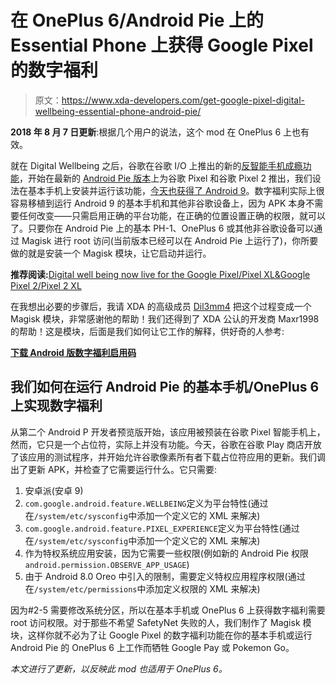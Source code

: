 # 在 OnePlus 6/Android Pie 上的 Essential Phone 上获得 Google Pixel 的数字福利

> 原文：<https://www.xda-developers.com/get-google-pixel-digital-wellbeing-essential-phone-android-pie/>

**2018 年 8 月 7 日更新**:根据几个用户的说法，这个 mod 在 OnePlus 6 上也有效。

就在 Digital Wellbeing 之后，谷歌在谷歌 I/O 上推出的新的[反智能手机成瘾功能](https://www.xda-developers.com/android-p-beta-features/)，开始在最新的 [Android Pie 版本](https://www.xda-developers.com/android-pie-google-pixel-google-pixel-2/)上为谷歌 Pixel 和谷歌 Pixel 2 推出，我们设法在基本手机上安装并运行该功能，[今天也获得了 Android 9](https://www.xda-developers.com/essential-phone-android-pie-android-9/)。数字福利实际上很容易移植到运行 Android 9 的基本手机和其他非谷歌设备上，因为 APK 本身不需要任何改变——只需启用正确的平台功能，在正确的位置设置正确的权限，就可以了。只要你在 Android Pie 上的基本 PH-1、OnePlus 6 或其他非谷歌设备可以通过 Magisk 进行 root 访问(当前版本已经可以在 Android Pie 上运行了)，你所要做的就是安装一个 Magisk 模块，让它启动并运行。

**推荐阅读:**[Digital well being now live for the Google Pixel/Pixel XL&Google Pixel 2/Pixel 2 XL](https://www.xda-developers.com/digital-wellbeing-google-pixel-xl-google-pixel-2-xl/)

在我想出必要的步骤后，我请 XDA 的高级成员 [Dil3mm4](https://forum.xda-developers.com/member.php?u=9034316) 把这个过程变成一个 Magisk 模块，非常感谢他的帮助！我们还得到了 XDA 公认的开发商 Maxr1998 的帮助！这是模块，后面是我们如何让它工作的解释，供好奇的人参考:

[**下载 Android 版数字福利启用码**](https://androidfilehost.com/?fid=5862345805528068207)

## 我们如何在运行 Android Pie 的基本手机/OnePlus 6 上实现数字福利

从第二个 Android P 开发者预览版开始，该应用被预装在谷歌 Pixel 智能手机上，然而，它只是一个占位符，实际上并没有功能。今天，谷歌在谷歌 Play 商店开放了该应用的测试程序，并开始允许谷歌像素所有者下载占位符应用的更新。我们调出了更新 APK，并检查了它需要运行什么。它只需要:

1.  安卓派(安卓 9)
2.  `com.google.android.feature.WELLBEING`定义为平台特性(通过在`/system/etc/sysconfig`中添加一个定义它的 XML 来解决)
3.  `com.google.android.feature.PIXEL_EXPERIENCE`定义为平台特性(通过在`/system/etc/sysconfig`中添加一个定义它的 XML 来解决)
4.  作为特权系统应用安装，因为它需要一些权限(例如新的 Android Pie 权限`android.permission.OBSERVE_APP_USAGE`)
5.  由于 Android 8.0 Oreo 中引入的限制，需要定义特权应用程序权限(通过在`/system/etc/permissions`中添加定义权限的 XML 来解决)

因为#2-5 需要修改系统分区，所以在基本手机或 OnePlus 6 上获得数字福利需要 root 访问权限。对于那些不希望 SafetyNet 失败的人，我们制作了 Magisk 模块，这样你就不必为了让 Google Pixel 的数字福利功能在你的基本手机或运行 Android Pie 的 OnePlus 6 上工作而牺牲 Google Pay 或 Pokemon Go。

*本文进行了更新，以反映此 mod 也适用于 OnePlus 6。*